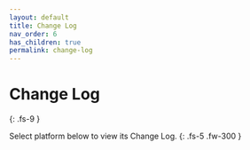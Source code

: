 ```yaml
---
layout: default
title: Change Log
nav_order: 6
has_children: true
permalink: change-log
---
```


# Change Log
{: .fs-9 }

Select platform below to view its Change Log.
{: .fs-5 .fw-300 }
